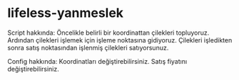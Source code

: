# lifeless-yanmeslek
Script hakkında:
Öncelikle belirli bir koordinattan çilekleri topluyoruz.
Ardından çilekleri işlemek için işleme noktasına gidiyoruz.
Çilekleri işledikten sonra satış noktasından işlenmiş çilekleri satıyorsunuz.

Config hakkında:
Koordinatları değiştirebilirsiniz.
Satış fiyatını değiştirebilirsiniz.
